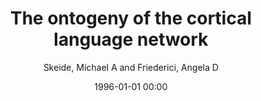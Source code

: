 ---
layout: post
title: The ontogeny of the cortical language network

date: 1996-01-01 00:00
author: Skeide, Michael A and Friederici, Angela D
journal: Nature Reviews Neuroscience

link: https://doi.org/10.1038/nrn.2016.23

year: 2016
---